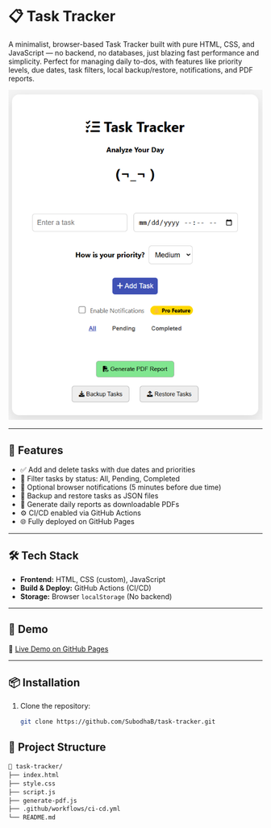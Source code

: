 # 📋 Task Tracker

A minimalist, browser-based Task Tracker built with pure HTML, CSS, and JavaScript — no backend, no databases, just blazing fast performance and simplicity. Perfect for managing daily to-dos, with features like priority levels, due dates, task filters, local backup/restore, notifications, and PDF reports.

![Task Tracker Screenshot](./UI.png) <!-- Optional: Replace with actual screenshot file -->

---

## 🚀 Features

- ✅ Add and delete tasks with due dates and priorities
- 🎯 Filter tasks by status: All, Pending, Completed
- 🔔 Optional browser notifications (5 minutes before due time)
- 💾 Backup and restore tasks as JSON files
- 📄 Generate daily reports as downloadable PDFs
- ⚙️ CI/CD enabled via GitHub Actions
- 🌐 Fully deployed on GitHub Pages

---

## 🛠️ Tech Stack

- **Frontend:** HTML, CSS (custom), JavaScript
- **Build & Deploy:** GitHub Actions (CI/CD)
- **Storage:** Browser `localStorage` (No backend)

---

## 📸 Demo

🔗 [Live Demo on GitHub Pages](https://subodhab.github.io/task-tracker/)  

---

## 📦 Installation
1. Clone the repository:  
   ```sh
   git clone https://github.com/SubodhaB/task-tracker.git

## 📂 Project Structure

```bash
📁 task-tracker/
├── index.html
├── style.css
├── script.js
├── generate-pdf.js
├── .github/workflows/ci-cd.yml
└── README.md


